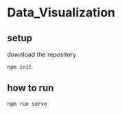 # Data_Visualization

## setup

download the repository
``` 
npm init 
```

## how to run

```
npm run serve
```
